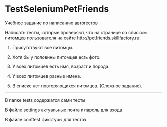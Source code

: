 # TestSeleniumPetFriends
Учебное задание по написанию автотестов

Написать тесты, которые проверяют, что на странице со списком питомцев пользователя на сайте http://petfriends.skillfactory.ru:

1. Присутствуют все питомцы.

2. Хотя бы у половины питомцев есть фото.

3. У всех питомцев есть имя, возраст и порода.

4. У всех питомцев разные имена.

5. В списке нет повторяющихся питомцев. (Сложное задание).

____________________________________________________________

В папке tests содержатся сами тесты

В файле settings актуальные почта и пароль для входа

В файле conftest фикстуры для тестов
